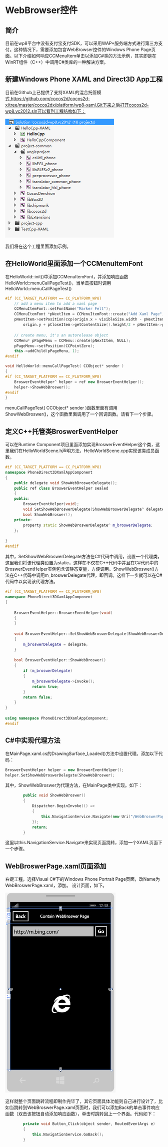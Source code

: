 # WebBrowser控件

## 简介

目前在wp8平台中没有支付宝支付SDK，可以采用WAP+服务端方式进行第三方支付。这种情况下，需要添加包含WebBrowser控件的Windows Phone Page页面。以下介绍如何响应CCMenuItem单击以添加C#类的方法示例，其实即是在WinRT组件（C++）中调用C#类库的一种解决方案。

## 新建Windows Phone XAML and Direct3D App工程

目前在Github上已提供了支持XAML的混合托管模式,https://github.com/cocos2d/cocos2d-x/tree/master/cocos2dx/platform/wp8-xaml,Git下来之后打开cocos2d-wp8.vc2012.sln可以看到工程结构如下：

![application](res/1.png)

我们将在这个工程里面添加示例。

## 在HelloWorld里面添加一个CCMenuItemFont ##

在HelloWorld::init()中添加CCMenuItemFont，并添加响应函数HelloWorld::menuCallPageTest()，当单击按钮时调用HelloWorld::menuCallPageTest()

``` c++
#if (CC_TARGET_PLATFORM == CC_PLATFORM_WP8)
	// add a menu item to add a xaml page
	CCMenuItemFont::setFontName("Marker Felt");
	CCMenuItemFont *pNextItem = CCMenuItemFont::create("Add Xaml Page", this, menu_selector(HelloWorld::menuCallPageTest));
	pNextItem->setPosition(ccp(origin.x + visibleSize.width - pNextItem->getContentSize().width / 2, 
		origin.y + pCloseItem->getContentSize().height/2 + pNextItem->getContentSize().height + 10));

	// create menu, it's an autorelease object
	CCMenu* pPageMenu = CCMenu::create(pNextItem, NULL);
	pPageMenu->setPosition(CCPointZero);
	this->addChild(pPageMenu, 1);
#endif

```

``` c++
void HelloWorld::menuCallPageTest( CCObject* sender )
{
#if (CC_TARGET_PLATFORM == CC_PLATFORM_WP8)
	BroswerEventHelper^ helper = ref new BroswerEventHelper(); 
	helper->ShowWebBroswer();
#endif
}

```

menuCallPageTest( CCObject* sender )函数里面有调用ShowWebBroswer()，这个函数里面调用了一个回调函数。请看下一个步骤。

## 定义C++托管类BroswerEventHelper ##

可以在Runtime Component项目里面添加实现BroswerEventHelper这个类，这里我们在HelloWorldScene.h声明方法，HelloWorldScene.cpp实现该类成员函数。

``` c++
#if (CC_TARGET_PLATFORM == CC_PLATFORM_WP8)
namespace PhoneDirect3DXamlAppComponent
{
	public delegate void ShowWebBroswerDelegate();
	public ref class BroswerEventHelper sealed
	{
	public:
		BroswerEventHelper(void);
		void SetShowWebBroswerDelegate(ShowWebBroswerDelegate^ delegate);
		bool ShowWebBroswer();
	private:
		property static ShowWebBroswerDelegate^ m_broswerDelegate;
	};

}
#endif

```

其中，SetShowWebBroswerDelegate方法在C#代码中调用，设置一个代理类，这里我们将该代理类设置为static，这样在不仅在C++代码中并且在C#代码中的BroswerEventHelper实例包含该静态变量，方便调用。ShowWebBroswer()方法在C++代码中调用m_broswerDelegate代理，即回调。这样下一步就可以在C#代码中以实现该代理方法。

``` c++
#if (CC_TARGET_PLATFORM == CC_PLATFORM_WP8)
namespace PhoneDirect3DXamlAppComponent
{

	BroswerEventHelper::BroswerEventHelper(void)
	{
	}

	void BroswerEventHelper::SetShowWebBroswerDelegate(ShowWebBroswerDelegate^ delegate)
	{
		m_broswerDelegate = delegate;
	}

	bool BroswerEventHelper::ShowWebBroswer()
	{
		if (m_broswerDelegate)
		{
			m_broswerDelegate->Invoke();
			return true;
		}
		return false;
	}
}

using namespace PhoneDirect3DXamlAppComponent;
#endif

```

## C#中实现代理方法 ##

在MainPage.xaml.cs的DrawingSurface_Loaded()方法中设置代理。添加以下代码：

``` c++
BroswerEventHelper helper = new BroswerEventHelper();
helper.SetShowWebBroswerDelegate(ShowWebBroswer);

```

其中，ShowWebBroswer为代理方法，在MainPage类中实现。如下：

``` c++
        public void ShowWebBroswer()
        {
            Dispatcher.BeginInvoke(() =>
            {
                this.NavigationService.Navigate(new Uri("/WebBroswerPage.xaml", UriKind.Relative));
            });
            return;
        }

```

这里以this.NavigationService.Navigate来实现页面跳转，添加一个XAML页面下一个步骤。

## WebBroswerPage.xaml页面添加 ##

右键工程，选择Visual C#下的Windows Phone Portrait Page页面，改Name为WebBroswerPage.xaml，添加。
设计页面，如下。

![application](res/2.png)

这样就整个页面跳转流程即制作完毕了，其它页面具体功能则自己进行设计了，比如当跳转到WebBroswerPage.xaml页面时，我们可以添加Back的单击事件响应函数（双击该按钮自动添加响应函数），单击时跳转回上一个界面。代码如下：

``` c++
        private void Button_Click(object sender, RoutedEventArgs e)
        {
            this.NavigationService.GoBack();
        }

```
